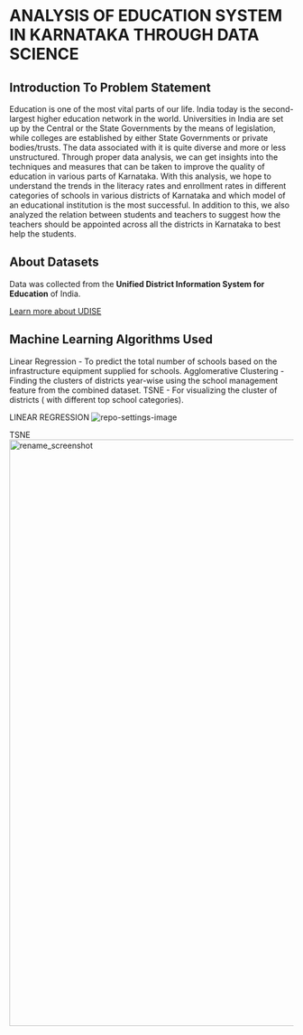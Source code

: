 # ANALYSIS OF EDUCATION SYSTEM IN KARNATAKA THROUGH DATA SCIENCE

## Introduction To Problem Statement
Education is one of the most vital parts of our life. India today is the second-largest higher education network in the world. Universities in India are set up by the Central or the State Governments by the means of legislation, while colleges are established by either State Governments or private bodies/trusts. The data associated with it is quite diverse and more or less unstructured. Through proper data analysis, we can get insights into the techniques and measures that can be taken to improve the quality of education in various parts of Karnataka. With this analysis, we hope to understand the trends in the literacy rates and enrollment rates in different categories of schools in various districts of Karnataka and which model of an educational institution is the most successful. In addition to this, we also analyzed the relation between students and teachers to suggest how the teachers should be appointed across all the districts in Karnataka to best help the students.

## About Datasets

Data was collected from the **Unified District Information System for Education** of India. 

[Learn more about UDISE](https://udiseplus.gov.in)

## Machine Learning Algorithms Used

Linear Regression - To predict the total number of schools based on the infrastructure equipment supplied for schools.
Agglomerative Clustering - Finding the clusters of districts year-wise using the school management feature from the combined dataset.
TSNE - For visualizing the cluster of districts ( with different top school categories).

LINEAR REGRESSION 
![repo-settings-image](https://user-images.githubusercontent.com/18093541/63130482-99e6ad80-bf88-11e9-99a1-d3cf1660b47e.png)

TSNE
<img width="1039" alt="rename_screenshot" src="https://user-images.githubusercontent.com/18093541/63129466-956cc580-bf85-11e9-92d8-b028dd483fa5.png">


